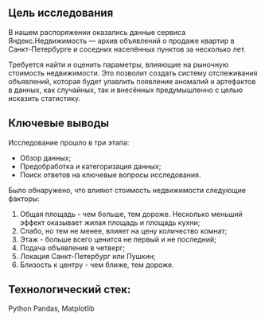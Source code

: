 ## Цель исследования

В нашем распоряжении оказались данные сервиса Яндекс.Недвижимость — архив объявлений о продаже квартир в Санкт-Петербурге и соседних населённых пунктов за несколько лет.

Требуется найти и оценить параметры, влияющие на рыночную стоимость недвижимости. Это позволит создать систему отслеживания объявлений, которая будет улавлить появление аномалий и артефактов в данных, как случайных, так и внесённых предумышленно с целью исказить статистику.

## Ключевые выводы

Исследование прошло в три этапа:
- Обзор данных;
- Предобработка и категоризация данных;
- Поиск ответов на ключевые вопросы исследования.

Было обнаружено, что влияют стоимость недвижимости следующие факторы:
1. Общая площадь - чем больше, тем дороже. Несколько меньший эффект оказывает жилая площадь и площадь кухни;
2. Слабо, но тем не менее, влияет на цену количество комнат;
2. Этаж - больше всего ценится не первый и не последний;
3. Подача объявления в четверг;
4. Локация Санкт-Петербург или Пушкин;
5. Близость к центру - чем ближе, тем дороже.

## Технологический стек:
Python Pandas, Matplotlib